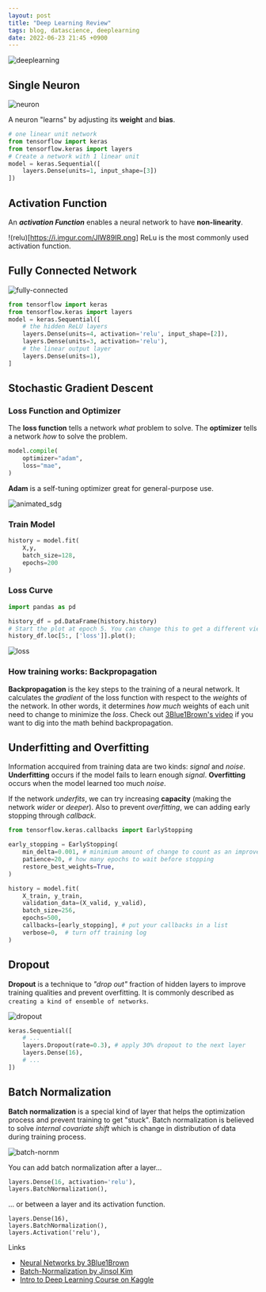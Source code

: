 ```yaml
---
layout: post
title: "Deep Learning Review"
tags: blog, datascience, deeplearning
date: 2022-06-23 21:45 +0900
---
```


![deeplearning](https://i.imgur.com/ZTwsQGu.jpg)

## Single Neuron
![neuron](https://i.imgur.com/1TjA90k.png)

A neuron "learns" by adjusting its **weight** and **bias**.

```python
# one linear unit network
from tensorflow import keras
from tensorflow.keras import layers
# Create a network with 1 linear unit
model = keras.Sequential([
    layers.Dense(units=1, input_shape=[3])
])
```

## Activation Function
An ***activation Function*** enables a neural network to have **non-linearity**.

!(relu)[https://i.imgur.com/JlW89IR.png]
ReLu is the most commonly used activation function.

## Fully Connected Network
![fully-connected](https://i.imgur.com/k1EJ472.png)
```python
from tensorflow import keras
from tensorflow.keras import layers
model = keras.Sequential([
    # the hidden ReLU layers
    layers.Dense(units=4, activation='relu', input_shape=[2]),
    layers.Dense(units=3, activation='relu'),
    # the linear output layer 
    layers.Dense(units=1),
]
```

## Stochastic Gradient Descent
### Loss Function and Optimizer
The **loss function** tells a network *what* problem to solve. The **optimizer** tells a network *how* to solve the problem.
```python
model.compile(
    optimizer="adam",
    loss="mae",
)
```
**Adam** is a self-tuning optimizer great for general-purpose use.

![animated_sdg](https://i.imgur.com/rFI1tIk.gif)

### Train Model
```python
history = model.fit(
    X,y,
    batch_size=128,
    epochs=200
)
```

### Loss Curve
```python
import pandas as pd

history_df = pd.DataFrame(history.history)
# Start the plot at epoch 5. You can change this to get a different view.
history_df.loc[5:, ['loss']].plot();
```
![loss](https://i.imgur.com/RWG8rFm.png)

### How training works: Backpropagation
**Backpropagation** is the key steps to the training of a neural network. It calculates the *gradient* of the loss function with respect to the *weights* of the network. In other words, it determines *how much* weights of each unit need to change to minimize the *loss*. Check out [3Blue1Brown's video](https://www.youtube.com/watch?v=tIeHLnjs5U8&list=PLZHQObOWTQDNU6R1_67000Dx_ZCJB-3pi&index=4&ab_channel=3Blue1Brown) if you want to dig into the math behind backpropagation.


##  Underfitting and Overfitting
Information accquired from training data are two kinds: *signal* and *noise*. **Underfitting** occurs if the model fails to learn enough *signal*. **Overfitting** occurs when the model learned too much *noise*.

If the network *underfits*, we can try increasing **capacity** (making the network *wider* or *deeper*). Also to prevent *overfitting*, we can adding early stopping through *callback*.
```python
from tensorflow.keras.callbacks import EarlyStopping

early_stopping = EarlyStopping(
    min_delta=0.001, # minimium amount of change to count as an improvement
    patience=20, # how many epochs to wait before stopping
    restore_best_weights=True,
)
```
```python
history = model.fit(
    X_train, y_train,
    validation_data=(X_valid, y_valid),
    batch_size=256,
    epochs=500,
    callbacks=[early_stopping], # put your callbacks in a list
    verbose=0,  # turn off training log
)
```

## Dropout
**Dropout** is a technique to *"drop out"* fraction of hidden layers to improve training qualities and prevent overfitting. It is commonly described as `creating a kind of ensemble of networks`.

![dropout](https://i.imgur.com/a86utxY.gif)

```python
keras.Sequential([
    # ...
    layers.Dropout(rate=0.3), # apply 30% dropout to the next layer
    layers.Dense(16),
    # ...
])
```

## Batch Normalization

**Batch normalization** is a special kind of layer that helps the optimization process and prevent training to get "stuck". Batch normalization is believed to solve *internal covariate shift* which is change in distribution of data during training process.

![batch-nornm](https://i.imgur.com/ZlqADvu.jpg)

You can add batch normalization after a layer...
```python
layers.Dense(16, activation='relu'),
layers.BatchNormalization(),
```
... or between a layer and its activation function.
```
layers.Dense(16),
layers.BatchNormalization(),
layers.Activation('relu'),
```

Links
* [Neural Networks by 3Blue1Brown](https://www.youtube.com/playlist?list=PLZHQObOWTQDNU6R1_67000Dx_ZCJB-3pi)
* [Batch-Normalization by Jinsol Kim](https://gaussian37.github.io/dl-concept-batchnorm/)
* [Intro to Deep Learning Course on Kaggle](https://www.kaggle.com/learn/intro-to-deep-learning)


